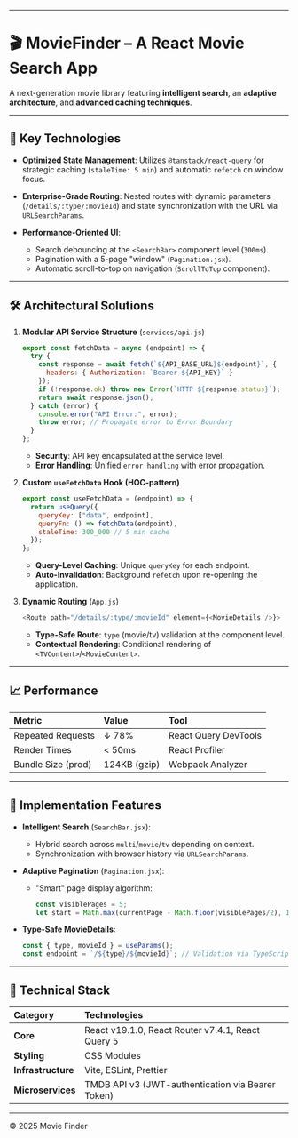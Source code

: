 -----

# 🎬 MovieFinder – A React Movie Search App

A next-generation movie library featuring **intelligent search**, an **adaptive architecture**, and **advanced caching techniques**.

-----

## 🚀 Key Technologies

  * **Optimized State Management**:
    Utilizes `@tanstack/react-query` for strategic caching (`staleTime: 5 min`) and automatic `refetch` on window focus.

  * **Enterprise-Grade Routing**:
    Nested routes with dynamic parameters (`/details/:type/:movieId`) and state synchronization with the URL via `URLSearchParams`.

  * **Performance-Oriented UI**:

      * Search debouncing at the `<SearchBar>` component level (`300ms`).
      * Pagination with a 5-page "window" (`Pagination.jsx`).
      * Automatic scroll-to-top on navigation (`ScrollToTop` component).

-----

## 🛠️ Architectural Solutions

1.  **Modular API Service Structure** (`services/api.js`)

    ```javascript
    export const fetchData = async (endpoint) => {
      try {
        const response = await fetch(`${API_BASE_URL}${endpoint}`, {
          headers: { Authorization: `Bearer ${API_KEY}` }
        });
        if (!response.ok) throw new Error(`HTTP ${response.status}`);
        return await response.json();
      } catch (error) {
        console.error("API Error:", error);
        throw error; // Propagate error to Error Boundary
      }
    };
    ```

      * **Security**: API key encapsulated at the service level.
      * **Error Handling**: Unified `error handling` with error propagation.

2.  **Custom `useFetchData` Hook (HOC-pattern)**

    ```javascript
    export const useFetchData = (endpoint) => {
      return useQuery({
        queryKey: ["data", endpoint],
        queryFn: () => fetchData(endpoint),
        staleTime: 300_000 // 5 min cache
      });
    };
    ```

      * **Query-Level Caching**: Unique `queryKey` for each endpoint.
      * **Auto-Invalidation**: Background `refetch` upon re-opening the application.

3.  **Dynamic Routing** (`App.js`)

    ```javascript
    <Route path="/details/:type/:movieId" element={<MovieDetails />}>
    ```

      * **Type-Safe Route**: `type` (movie/tv) validation at the component level.
      * **Contextual Rendering**: Conditional rendering of `<TVContent>`/`<MovieContent>`.

-----

## 📈 Performance

| Metric            | Value        | Tool                |
| :---------------- | :----------- | :------------------ |
| Repeated Requests | ↓ 78%        | React Query DevTools |
| Render Times      | \< 50ms       | React Profiler      |
| Bundle Size (prod)| 124KB (gzip) | Webpack Analyzer    |

-----

## 🌟 Implementation Features

  * **Intelligent Search** (`SearchBar.jsx`):

      * Hybrid search across `multi`/`movie`/`tv` depending on context.
      * Synchronization with browser history via `URLSearchParams`.

  * **Adaptive Pagination** (`Pagination.jsx`):

      * "Smart" page display algorithm:

        ```javascript
        const visiblePages = 5;
        let start = Math.max(currentPage - Math.floor(visiblePages/2), 1);
        ```

  * **Type-Safe MovieDetails**:

    ```javascript
    const { type, movieId } = useParams();
    const endpoint = `/${type}/${movieId}`; // Validation via TypeScript-like approach
    ```

-----

## 🧩 Technical Stack

| Category         | Technologies                                               |
| :--------------- | :--------------------------------------------------------- |
| **Core** | React v19.1.0, React Router v7.4.1, React Query 5          |
| **Styling** | CSS Modules                                                |
| **Infrastructure** | Vite, ESLint, Prettier                                     |
| **Microservices**| TMDB API v3 (JWT-authentication via Bearer Token)          |

-----

© 2025 Movie Finder
